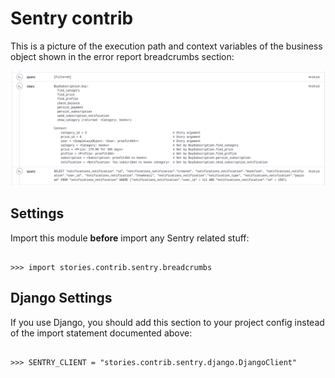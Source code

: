 # Sentry contrib

This is a picture of the execution path and context variables of the
business object shown in the error report breadcrumbs section:

![Sentry Breadcrumbs](https://raw.githubusercontent.com/dry-python/dry-python.github.io/develop/slides/pics/sentry.png)

## Settings

Import this module **before** import any Sentry related stuff:

```pycon

>>> import stories.contrib.sentry.breadcrumbs

```

## Django Settings

If you use Django, you should add this section to your project config
instead of the import statement documented above:

```pycon

>>> SENTRY_CLIENT = "stories.contrib.sentry.django.DjangoClient"

```

